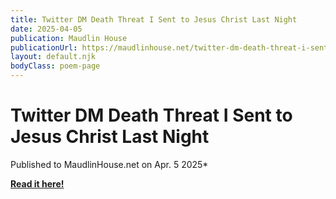 ```yaml
---
title: Twitter DM Death Threat I Sent to Jesus Christ Last Night
date: 2025-04-05
publication: Maudlin House
publicationUrl: https://maudlinhouse.net/twitter-dm-death-threat-i-sent-to-jesus-christ-last-night/
layout: default.njk
bodyClass: poem-page
---
```


<div class="title-block">



</div>

<div class="poem-content">

<h1>Twitter DM Death Threat I Sent to Jesus Christ Last Night</h1>

Published to MaudlinHouse.net on Apr. 5 2025*

[**Read it here!**](https://maudlinhouse.net/twitter-dm-death-threat-i-sent-to-jesus-christ-last-night/)

 
  
</div>
